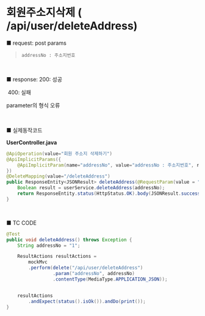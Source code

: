 # 회원주소지삭제 ( /api/user/deleteAddress) 
■ request: 
   post 
     params

> ```
> addressNo : 주소지번호
> ```

<br>

■ response: 
     200: 성공

​	400: 실패 

parameter의 형식 오류

<br>

■ 실제동작코드 

**UserController.java**

```java
@ApiOperation(value="회원 주소지 삭제하기")
@ApiImplicitParams({
    @ApiImplicitParam(name="addressNo", value="addressNo : 주소지번호", required=true, dataType="Long", defaultValue="")
})
@DeleteMapping(value="/deleteAddress") 
public ResponseEntity<JSONResult> deleteAddress(@RequestParam(value = "addressNo") Long addressNo) {
    Boolean result = userService.deleteAddress(addressNo);
    return ResponseEntity.status(HttpStatus.OK).body(JSONResult.success(result));
} 
```

<br>

■ TC CODE 

```java
@Test
public void deleteAddress() throws Exception {
    String addressNo = "1";

    ResultActions resultActions =
        mockMvc
        .perform(delete("/api/user/deleteAddress")
                 .param("addressNo", addressNo)	
                 .contentType(MediaType.APPLICATION_JSON));


    resultActions 
        .andExpect(status().isOk()).andDo(print());
}
```
